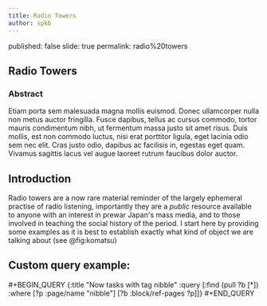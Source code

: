 ```yaml
---
title: Radio Towers
author: spkb
---
```

published: false
slide: true
permalink: radio%20towers

## Radio Towers
### Abstract
Etiam porta sem malesuada magna mollis euismod. Donec ullamcorper nulla non metus auctor fringilla. Fusce dapibus, tellus ac cursus commodo, tortor mauris condimentum nibh, ut fermentum massa justo sit amet risus. Duis mollis, est non commodo luctus, nisi erat porttitor ligula, eget lacinia odio sem nec elit. Cras justo odio, dapibus ac facilisis in, egestas eget quam. Vivamus sagittis lacus vel augue laoreet rutrum faucibus dolor auctor.
## Introduction
Radio towers are a now rare material reminder of the largely ephemeral practise of radio listening, importantly they are a _public_ resource available to anyone with an interest in prewar Japan's mass media, and to those involved in teaching the social history of the period. I start here by providing some examples as it is best to establish exactly what kind of object we are talking about (see @fig:komatsu)
## Custom query example:
#+BEGIN_QUERY
{:title "Now tasks with tag nibble"
 :query [:find (pull ?b [*])
         :where
         [?p :page/name "nibble"]
         [?b :block/ref-pages ?p]]}
#+END_QUERY
##
